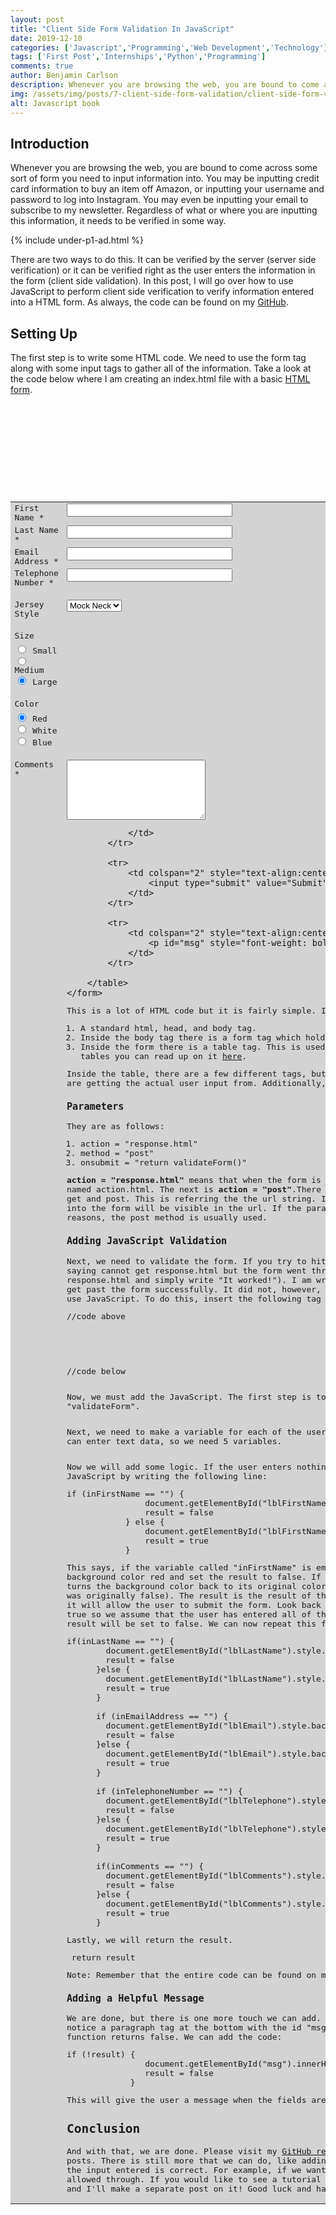 ```yaml
---
layout: post
title: "Client Side Form Validation In JavaScript"
date: 2019-12-10
categories: ['Javascript','Programming','Web Development','Technology']
tags: ['First Post','Internships','Python','Programming']
comments: true
author: Benjamin Carlson
description: Whenever you are browsing the web, you are bound to come across some sort of form you need to input information into. You may be inputting credit card information to buy an item off Amazon, or inputting...
img: /assets/img/posts/7-client-side-form-validation/client-side-form-validation.jpeg
alt: Javascript book
---
```


## Introduction
Whenever you are browsing the web, you are bound to come across some sort of form you need to input information into. You may be inputting credit card information to buy an item off Amazon, or inputting your username and password to log into Instagram. You may even be inputting your email to subscribe to my newsletter. Regardless of what or where you are inputting this information, it needs to be verified in some way.

{% include under-p1-ad.html %}

There are two ways to do this. It can be verified by the server (server side verification) or it can be verified right as the user enters the information in the form (client side validation). In this post, I will go over how to use JavaScript to perform client side verification to verify information entered into a HTML form. As always, the code can be found on my [GitHub](https://github.com/bjcarlson42/blog-website-code/tree/master/JavaScript%20Form%20Validation).

## Setting Up

The first step is to write some HTML code. We need to use the form tag along with some input tags to gather all of the information. Take a look at the code below where I am creating an index.html file with a basic [HTML form](https://www.w3schools.com/html/html_forms.asp).

<pre class="theme:github lang:xhtml mark:6 decode:true"><html>
<head>
    <title>JavaScript Form Validation</title>
</head>
<body>
    <form action="response.html" medhod="post" onsubmit="return validateForm()">

        <table width="450px" style="background-color: lightgray">

            <tr>
                <td valign="top">
                    <label for="first_name" id="lblFirstName">First Name *</label>
                </td>
                <td valign="top">
                    <input type="text" name="first_name" id="firstName" maxlength="50" size="30">
                </td>
            </tr>

            <tr>
                <td valign="top">
                    <label for="last_name" id="lblLastName">Last Name *</label>
                </td>
                <td valign="top">
                    <input type="text" name="last_name" id="lastName" maxlength="50" size="30">
                </td>
            </tr>

            <tr>
                <td valign="top">
                    <label for="email" id="lblEmail">Email Address *</label>
                </td>
                <td valign="top">
                    <input type="text" name="email" id="emailAddress" maxlength="80" size="30">
                </td>
            </tr>

            <tr>
                <td valign="top">
                    <label for="telephone" id="lblTelephone">Telephone Number *</label>
                </td>
                <td valign="top">
                    <input type="text" name="telephone" id="telephoneNumber" maxlength="30" size="30">
                </td>
            </tr>

            <tr>
                <td valign="top">
                    <br>
                    <label>Jersey Style</label>
                </td>
                <td valign="top">
                    <br>
                    <select name="style">
                        <option value="Collar">Collar</option>
                        <option value="Mock Neck" selected>Mock Neck</option>
                        <option value="T-Shirt">T-Shirt</option>
                    </select>
                </td>
            </tr>

            <tr>
                <td valign="top">
                    <br>
                    <label>Size</label>
                </td>
            </tr>
            <tr>
                <td valign="top">
                    <input type="radio" name="size" value="Small"> Small<br>
                    <input type="radio" name="size" value="Medium"> Medium<br>
                    <input type="radio" name="size" value="Large" checked> Large<br>
                </td>
            </tr>

            <tr>
                <td valign="top">
                    <br>
                    <label>Color</label>
                </td>
            </tr>
            <tr>
                <td valign="top">
                    <input type="radio" name="color" value="Red" checked> Red<br>
                    <input type="radio" name="color" value="white"> White <br>
                    <input type="radio" name="color" value="Blue"> Blue<br>
                </td>
            </tr>

            <tr>
                <td valign="top">
                    <br>
                    <label for="comments" id="lblComments">Comments *</label>
                </td>
                <td valign="top">
                    <br>
                    <textarea name="comments" id="comments" maxlength="1000" cols="25" rows="6"></textarea>
                </td>
            </tr>

            <tr>
                <td colspan="2" style="text-align:center">
                    <input type="submit" value="Submit">
                </td>
            </tr>

            <tr>
                <td colspan="2" style="text-align:center">
                    <p id="msg" style="font-weight: bold; color: red;"></p>
                </td>
            </tr>

        </table>
    </form>
</body>
</html></pre>

This is a lot of HTML code but it is fairly simple. It consists of the following elements:

1.  A standard html, head, and body tag.
2.  Inside the body tag there is a form tag which holds all of the input fields.
3.  Inside the form there is a table tag. This is used for the layout. If you don't know much about html tables you can read up on it [here](https://www.geeksforgeeks.org/html-tables/).

Inside the table, there are a few different tags, but the important one is the input tag. This is where we are getting the actual user input from. Additionally, on line 6, we see 3 important parameters.

### Parameters

They are as follows:

1.  action = "response.html"
2.  method = "post"
3.  onsubmit = "return validateForm()"

**action = "response.html"** means that when the form is submitted successfully, it will redirect to a page named action.html. The next is **action = "post"**.There are two commonly used action parameters for forms - get and post. This is referring the the url string. If the parameter is get, all of the information entered into the form will be visible in the url. If the parameter is post, it will not be visible. For security reasons, the post method is usually used.

### Adding JavaScript Validation

Next, we need to validate the form. If you try to hit submit now, it will "work" (you will get an error saying cannot get response.html but the form went through. For completeness, you can create a file names response.html and simply write "It worked!"). I am writing "worked" in parentheses because we were able to get past the form successfully. It did not, however, validate the input in any way. To do that, we need to use JavaScript. To do this, insert the following tag underneath the first body tag:

<pre class="theme:github lang:js decode:true ">//code above

<body>
    <script>
    //JavaScript Validation will go here.
    </script>

//code below</pre>

Now, we must add the JavaScript. The first step is to declare a function. We will name this function "validateForm".

<pre class="theme:github lang:js mark:2-4 decode:true "><script>
        function validateForm() {

        }
    </script></pre>

Next, we need to make a variable for each of the users input. In this case, we have 5 places where the user can enter text data, so we need 5 variables.

<pre class="theme:github lang:js mark:3-7 decode:true"><script>
        function validateForm() {
            inFirstName = document.getElementById("firstName").value
            inLastName = document.getElementById("lastName").value
            inEmailAddress = document.getElementById("emailAddress").value
            inTelephoneNumber = document.getElementById("telephoneNumber").value
            inComments = document.getElementById("comments").value
            result = true
        }
    </script></pre>

Now we will add some logic. If the user enters nothing, we want to give them an error. We show this in JavaScript by writing the following line:

<pre class="theme:github lang:js decode:true ">if (inFirstName == "") {
                document.getElementById("lblFirstName").style.backgroundColor = "red"
                result = false
            } else { 
                document.getElementById("lblFirstName").style.backgroundColor = "lightgrey"
                result = true
            }</pre>

This says, if the variable called "inFirstName" is empty (the user entered nothing), then turn the background color red and set the result to false. If that is true, the else statement is executed. This turns the background color back to its original color and sets the result to true (important if the result was originally false). The result is the result of the function. If the overall function executes as true, it will allow the user to submit the form. Look back at the 4th code block. Here, we set the function to true so we assume that the user has entered all of the correct information. If the user enters nothing, the result will be set to false. We can now repeat this for the remaining input fields.

<pre class="theme:github lang:js decode:true ">if(inLastName == "") {
        document.getElementById("lblLastName").style.backgroundColor="red"
        result = false
      }else {
        document.getElementById("lblLastName").style.backgroundColor = "lightgrey"
        result = true
      }

      if (inEmailAddress == "") {
        document.getElementById("lblEmail").style.backgroundColor = "red"
        result = false
      }else {
        document.getElementById("lblEmail").style.backgroundColor = "lightgrey"
        result = true
      }  

      if (inTelephoneNumber == "") {
        document.getElementById("lblTelephone").style.backgroundColor = "red"
        result = false
      }else {
        document.getElementById("lblTelephone").style.backgroundColor = "lightgrey"
        result = true
      }

      if(inComments == "") {
        document.getElementById("lblComments").style.backgroundColor = "red"
        result = false
      }else {
        document.getElementById("lblComments").style.backgroundColor = "lightgrey"
        result = true
      }</pre>

Lastly, we will return the result.

<pre class="theme:github lang:js decode:true "> return result</pre>

Note: Remember that the entire code can be found on my [GitHub](https://github.com/bjcarlson42/blog-website-code/tree/master/JavaScript%20Form%20Validation).

### Adding a Helpful Message

We are done, but there is one more touch we can add. If you look back to the first code snippet, you will notice a paragraph tag at the bottom with the id "msg". This can be used to display a message if the function returns false. We can add the code:

<pre class="theme:github lang:js decode:true">if (!result) {
                document.getElementById("msg").innerHTML = "Please enter valid data in highlighted fields."
                result = false
             }</pre>

This will give the user a message when the fields are not entered.

## Conclusion

And with that, we are done. Please visit my [GitHub repo](https://github.com/bjcarlson42/blog-website-code/tree/master/JavaScript%20Form%20Validation) for the completed code for this post and other posts. There is still more that we can do, like adding regular expressions or HTML validation to make sure the input entered is correct. For example, if we want a phone number entered, we don't want text to be allowed through. If you would like to see a tutorial like this in the future, leave a comment on this post and I'll make a separate post on it! Good luck and happy coding!
